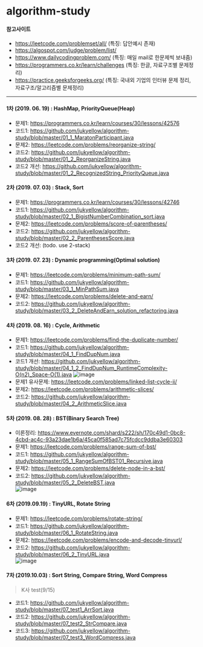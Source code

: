 # algorithm-study

#### 참고사이트  
* https://leetcode.com/problemset/all/         (특징: 답안예시 존재)  
* https://algospot.com/judge/problem/list/  
* https://www.dailycodingproblem.com/  (특징: 매일 mail로 한문제씩 보내줌)  
* https://programmers.co.kr/learn/challenges (특징: 한글, 자료구조별 문제정리)  
* https://practice.geeksforgeeks.org/ (특징: 국내외 기업의 인터뷰 문제 정리, 자료구조/알고리즘별 문제정리)  

<hr />  

#### 1차 (2019. 06. 19) : HashMap, PriorityQueue(Heap)
- 문제1: https://programmers.co.kr/learn/courses/30/lessons/42576  
- 코드1: https://github.com/jukyellow/algorithm-study/blob/master/01_1_MaratonParticipant.java  
- 문제2: https://leetcode.com/problems/reorganize-string/  
- 코드2: https://github.com/jukyellow/algorithm-study/blob/master/01_2_ReorganizeString.java  
- 코드2 개선: https://github.com/jukyellow/algorithm-study/blob/master/01_2_RecognizedString_PriorityQueue.java   

#### 2차 (2019. 07. 03) : Stack, Sort
- 문제1: https://programmers.co.kr/learn/courses/30/lessons/42746   
- 코드1: https://github.com/jukyellow/algorithm-study/blob/master/02_1_BigistNumberCombination_sort.java  
- 문제2: https://leetcode.com/problems/score-of-parentheses/  
- 코드2: https://github.com/jukyellow/algorithm-study/blob/master/02_2_ParenthesesScore.java  
- 코드2 개선: (todo. use 2-stack)

#### 3차 (2019. 07. 23) : Dynamic programming(Optimal solution)
- 문제1: https://leetcode.com/problems/minimum-path-sum/    
- 코드1: https://github.com/jukyellow/algorithm-study/blob/master/03_1_MinPathSum.java 
- 문제2: https://leetcode.com/problems/delete-and-earn/
- 코드2: https://github.com/jukyellow/algorithm-study/blob/master/03_2_DeleteAndEarn_solution_refactoring.java  

#### 4차 (2019. 08. 16) : Cycle, Arithmetic
- 문제1: https://leetcode.com/problems/find-the-duplicate-number/   
- 코드1: https://github.com/jukyellow/algorithm-study/blob/master/04_1_FindDupNum.java  
- 코드1 개선: https://github.com/jukyellow/algorithm-study/blob/master/04_1_2_FindDupNum_RuntimeComplexity-O(n2)_Space-O(1).java
![image](https://user-images.githubusercontent.com/45334819/63205338-fb6c6080-c0dd-11e9-8fe1-a698931467a7.png)  
- 문제1 유사문제: https://leetcode.com/problems/linked-list-cycle-ii/  
- 문제2: https://leetcode.com/problems/arithmetic-slices/  
- 코드2: https://github.com/jukyellow/algorithm-study/blob/master/04_2_ArithmeticSlice.java   

#### 5차 (2019. 08. 28) : BST(Binary Search Tree)  
- 이론정리: https://www.evernote.com/shard/s222/sh/170c49d1-0bc8-4cbd-ac4c-93a23dae1b6a/45ca0f585ad7c75fcdcc9ddba3e60303  
- 문제1: https://leetcode.com/problems/range-sum-of-bst/  
- 코드1: https://github.com/jukyellow/algorithm-study/blob/master/05_1_RangeSumOfBST01_Recursive.java  
- 문제2: https://leetcode.com/problems/delete-node-in-a-bst/  
- 코드2: https://github.com/jukyellow/algorithm-study/blob/master/05_2_DeleteBST.java  
![image](https://user-images.githubusercontent.com/45334819/64082340-6b1e5480-cd48-11e9-9f4f-7d2761e8cd10.png)

#### 6차 (2019.09.19) : TinyURL, Rotate String
- 문제1: https://leetcode.com/problems/rotate-string/  
- 코드1: https://github.com/jukyellow/algorithm-study/blob/master/06_1_RotateString.java  
- 문제2: https://leetcode.com/problems/encode-and-decode-tinyurl/   
- 코드2: https://github.com/jukyellow/algorithm-study/blob/master/06_2_TinyURL.java  
![image](https://user-images.githubusercontent.com/45334819/64995445-37315a80-d916-11e9-94e6-8ce26d52fd90.png)  

#### 7차 (2019.10.03) : Sort String, Compare String, Word Compress
> K사 test(9/15)  
- 코드1: https://github.com/jukyellow/algorithm-study/blob/master/07_test1_ArrSort.java  
- 코드2: https://github.com/jukyellow/algorithm-study/blob/master/07_test2_StrCompare.java  
- 코드3: https://github.com/jukyellow/algorithm-study/blob/master/07_test3_WordCompress.java  








